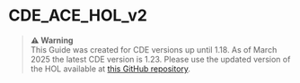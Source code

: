 # CDE_ACE_HOL_v2

>**⚠ Warning**  
>This Guide was created for CDE versions up until 1.18. As of March 2025 the latest CDE version is 1.23. Please use the updated version of the HOL available at [this GitHub repository](https://github.com/pdefusco/CDE_123_HOL).
